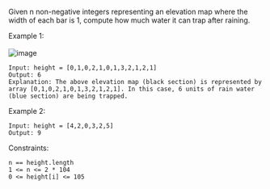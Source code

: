 Given n non-negative integers representing an elevation map where the width of each bar is 1, compute how much water it can trap after raining.

 

Example 1: \
\
![image](https://user-images.githubusercontent.com/86098096/191078642-675f8583-0816-4133-a001-d34590965619.png)


```
Input: height = [0,1,0,2,1,0,1,3,2,1,2,1]
Output: 6
Explanation: The above elevation map (black section) is represented by array [0,1,0,2,1,0,1,3,2,1,2,1]. In this case, 6 units of rain water (blue section) are being trapped.
```
Example 2:
```
Input: height = [4,2,0,3,2,5]
Output: 9
``` 

Constraints:
```
n == height.length
1 <= n <= 2 * 104
0 <= height[i] <= 105
```
